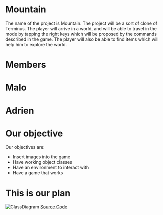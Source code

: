 # Mountain
The name of the project is Mountain. The project will be a sort of clone of Terminus. The player will arrive in a world, and will be able to travel in the mode by tapping the right keys which will be proposed by the commands described in the game. The player will also be able to find items which will help him to explore the world.
# Members
 # Malo
 # Adrien
 
# Our objective 
Our objectives are:
- Insert images into the game
- Have working object classes
- Have an environment to interact with
- Have a game that works

# This is our plan
![ClassDiagram](https://github.com/Adrienqwerty/GroupeProjectNumberOne/blob/main/IMG/Screenshot%202024-02-21%20at%2012.35.00%20PM.png?raw=true)
[Source Code](https://github.com/Adrienqwerty/GroupeProjectNumberOne/blob/main/THP%20(1).zip)

